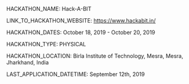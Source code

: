 HACKATHON_NAME: Hack-A-BIT

LINK_TO_HACKATHON_WEBSITE: https://www.hackabit.in/

HACKATHON_DATES: October 18, 2019 - October 20, 2019

HACKATHON_TYPE: PHYSICAL

HACKATHON_LOCATION: Birla Institute of Technology, Mesra, Mesra, Jharkhand, India

LAST_APPLICATION_DATETIME: September 12th, 2019
